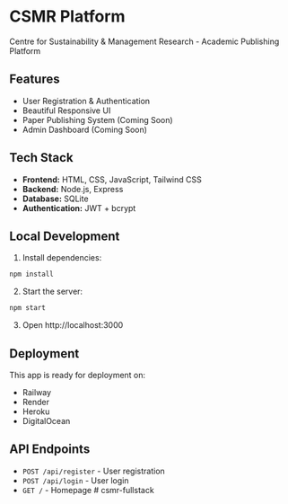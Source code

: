 # CSMR Platform

Centre for Sustainability & Management Research - Academic Publishing Platform

## Features

- User Registration & Authentication
- Beautiful Responsive UI
- Paper Publishing System (Coming Soon)
- Admin Dashboard (Coming Soon)

## Tech Stack

- **Frontend:** HTML, CSS, JavaScript, Tailwind CSS
- **Backend:** Node.js, Express
- **Database:** SQLite
- **Authentication:** JWT + bcrypt

## Local Development

1. Install dependencies:
```bash
npm install
```

2. Start the server:
```bash
npm start
```

3. Open http://localhost:3000

## Deployment

This app is ready for deployment on:
- Railway
- Render
- Heroku
- DigitalOcean

## API Endpoints

- `POST /api/register` - User registration
- `POST /api/login` - User login
- `GET /` - Homepage
#   c s m r - f u l l s t a c k  
 